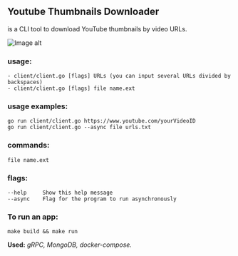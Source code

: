 ## Youtube Thumbnails Downloader 

is a CLI tool to download YouTube thumbnails by video URLs.

![Image alt](https://github.com/SubochevaValeriya/gRPC-service-loading-youtube-thumbnails-/blob/dev/server/internal/logo/forlogo.gif)

### usage: 
```
- client/client.go [flags] URLs (you can input several URLs divided by backspaces)
- client/client.go [flags] file name.ext 
```
### usage examples:
```
go run client/client.go https://www.youtube.com/yourVideoID
go run client/client.go --async file urls.txt
```

### commands:

``` file name.ext ```

### flags:
```
--help     Show this help message
--async    Flag for the program to run asynchronously
```  

### To run an app:

```
make build && make run
```

**Used:** *gRPC, MongoDB, docker-compose.*
